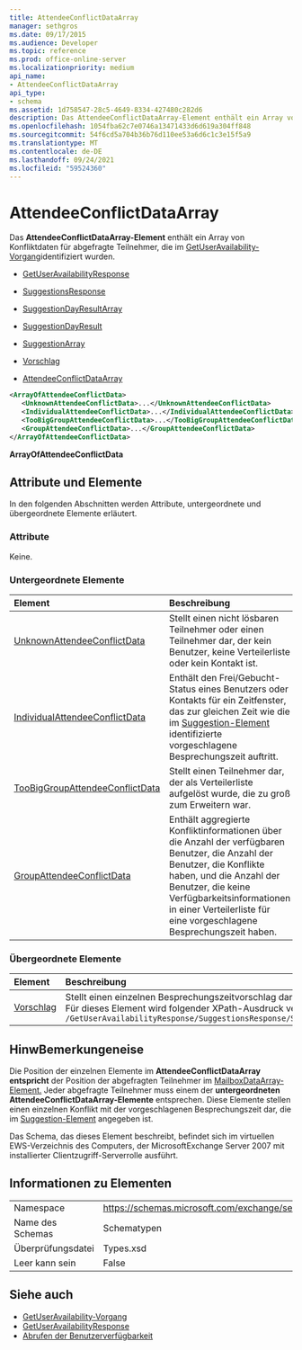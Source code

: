 ```yaml
---
title: AttendeeConflictDataArray
manager: sethgros
ms.date: 09/17/2015
ms.audience: Developer
ms.topic: reference
ms.prod: office-online-server
ms.localizationpriority: medium
api_name:
- AttendeeConflictDataArray
api_type:
- schema
ms.assetid: 1d758547-28c5-4649-8334-427480c282d6
description: Das AttendeeConflictDataArray-Element enthält ein Array von Konfliktdaten für abgefragte Teilnehmer, die im GetUserAvailability-Vorgang identifiziert wurden.
ms.openlocfilehash: 1054fba62c7e0746a13471433d6d619a304ff848
ms.sourcegitcommit: 54f6cd5a704b36b76d110ee53a6d6c1c3e15f5a9
ms.translationtype: MT
ms.contentlocale: de-DE
ms.lasthandoff: 09/24/2021
ms.locfileid: "59524360"
---
```

# <a name="attendeeconflictdataarray"></a>AttendeeConflictDataArray

Das **AttendeeConflictDataArray-Element** enthält ein Array von Konfliktdaten für abgefragte Teilnehmer, die im [GetUserAvailability-Vorgang](getuseravailability-operation.md)identifiziert wurden.
  
- [GetUserAvailabilityResponse](getuseravailabilityresponse.md)
  
- [SuggestionsResponse](suggestionsresponse.md)
  
- [SuggestionDayResultArray](suggestiondayresultarray.md)
  
- [SuggestionDayResult](suggestiondayresult.md)
  
- [SuggestionArray](suggestionarray.md)
  
- [Vorschlag](suggestion.md)
  
- [AttendeeConflictDataArray](attendeeconflictdataarray.md)
  
```xml
<ArrayOfAttendeeConflictData>
   <UnknownAttendeeConflictData>...</UnknownAttendeeConflictData>
   <IndividualAttendeeConflictData>...</IndividualAttendeeConflictData>
   <TooBigGroupAttendeeConflictData>...</TooBigGroupAttendeeConflictData>
   <GroupAttendeeConflictData>...</GroupAttendeeConflictData>
</ArrayOfAttendeeConflictData>
```

 **ArrayOfAttendeeConflictData**
## <a name="attributes-and-elements"></a>Attribute und Elemente

In den folgenden Abschnitten werden Attribute, untergeordnete und übergeordnete Elemente erläutert.
  
### <a name="attributes"></a>Attribute

Keine.
  
### <a name="child-elements"></a>Untergeordnete Elemente

|**Element**|**Beschreibung**|
|:-----|:-----|
|[UnknownAttendeeConflictData](unknownattendeeconflictdata.md) <br/> |Stellt einen nicht lösbaren Teilnehmer oder einen Teilnehmer dar, der kein Benutzer, keine Verteilerliste oder kein Kontakt ist.  <br/> |
|[IndividualAttendeeConflictData](individualattendeeconflictdata.md) <br/> |Enthält den Frei/Gebucht-Status eines Benutzers oder Kontakts für ein Zeitfenster, das zur gleichen Zeit wie die im [Suggestion-Element](suggestion.md) identifizierte vorgeschlagene Besprechungszeit auftritt.  <br/> |
|[TooBigGroupAttendeeConflictData](toobiggroupattendeeconflictdata.md) <br/> |Stellt einen Teilnehmer dar, der als Verteilerliste aufgelöst wurde, die zu groß zum Erweitern war.  <br/> |
|[GroupAttendeeConflictData](groupattendeeconflictdata.md) <br/> |Enthält aggregierte Konfliktinformationen über die Anzahl der verfügbaren Benutzer, die Anzahl der Benutzer, die Konflikte haben, und die Anzahl der Benutzer, die keine Verfügbarkeitsinformationen in einer Verteilerliste für eine vorgeschlagene Besprechungszeit haben.  <br/> |
   
### <a name="parent-elements"></a>Übergeordnete Elemente

|**Element**|**Beschreibung**|
|:-----|:-----|
|[Vorschlag](suggestion.md) <br/> |Stellt einen einzelnen Besprechungszeitvorschlag dar.  <br/> Für dieses Element wird folgender XPath-Ausdruck verwendet:   <br/>  `/GetUserAvailabilityResponse/SuggestionsResponse/SuggestionDayResultArray/SuggestionDayResult[i]/SuggestionArray/Suggestion[i]` <br/> |
   
## <a name="remarks"></a>HinwBemerkungeneise

Die Position der einzelnen Elemente im **AttendeeConflictDataArray entspricht** der Position der abgefragten Teilnehmer im [MailboxDataArray-Element.](mailboxdataarray.md) Jeder abgefragte Teilnehmer muss einem der **untergeordneten AttendeeConflictDataArray-Elemente** entsprechen. Diese Elemente stellen einen einzelnen Konflikt mit der vorgeschlagenen Besprechungszeit dar, die im [Suggestion-Element](suggestion.md) angegeben ist. 
  
Das Schema, das dieses Element beschreibt, befindet sich im virtuellen EWS-Verzeichnis des Computers, der MicrosoftExchange Server 2007 mit installierter Clientzugriff-Serverrolle ausführt.
  
## <a name="element-information"></a>Informationen zu Elementen

|||
|:-----|:-----|
|Namespace  <br/> |https://schemas.microsoft.com/exchange/services/2006/types  <br/> |
|Name des Schemas  <br/> |Schematypen  <br/> |
|Überprüfungsdatei  <br/> |Types.xsd  <br/> |
|Leer kann sein  <br/> |False  <br/> |
   
## <a name="see-also"></a>Siehe auch

- [GetUserAvailability-Vorgang](getuseravailability-operation.md) 
- [GetUserAvailabilityResponse](getuseravailabilityresponse.md)
- [Abrufen der Benutzerverfügbarkeit](https://msdn.microsoft.com/library/d4133fcb-9b0f-4e6b-aadf-a389da83516a%28Office.15%29.aspx)

